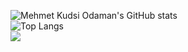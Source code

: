 ![Mehmet Kudsi Odaman's GitHub stats](https://github-readme-stats.vercel.app/api?username=mehmetkudsiodaman&show_icons=true&theme=dark)
<br />
![Top Langs](https://github-readme-stats.vercel.app/api/top-langs/?username=mehmetkudsiodaman&theme=dark)
<br />
![](https://komarev.com/ghpvc/?username=mehmetkudsiodaman&color=blueviolet)


<!--
![Top Langs](https://github-readme-stats.vercel.app/api/top-langs/?username=mehmetkudsiodaman&theme=dark)

- 🔭 I’m currently working on ...
- 🌱 I’m currently learning ...
- 👯 I’m looking to collaborate on ...
- 🤔 I’m looking for help with ...
- 💬 Ask me about ...
- 📫 How to reach me: ...
- 😄 Pronouns: ...
- ⚡ Fun fact: ...
-->
